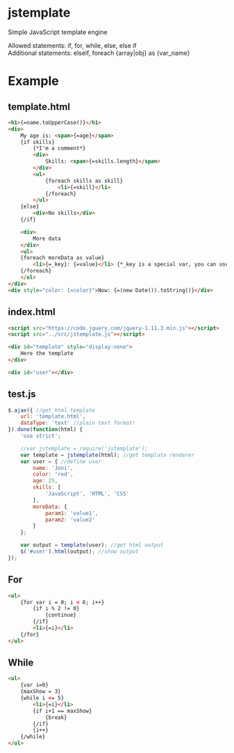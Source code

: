 # jstemplate
Simple JavaScript template engine

Allowed statements: if, for, while, else, else if  
Additional statements: elseif, foreach {array|obj} as {var_name}

# Example

## template.html

```html
<h1>{=name.toUpperCase()}</h1>
<div>
	My age is: <span>{=age}</span>
	{if skills}
		{*I'm a comment*}
		<div>
			Skills: <span>{=skills.length}</span>
		</div>
		<ul>
			{foreach skills as skill}
				<li>{=skill}</li>
			{/foreach}
		</ul>
	{else}
		<div>No skills</div>
	{/if}

	<div>
		More data
	</div>
	<ul>
	{foreach moreData as value}
		<li>{=_key}: {=value}</li> {*_key is a special var, you can use _i too*}
	{/foreach}
	</ul>
</div>
<div style="color: {=color}">Now: {=(new Date()).toString()}</div>
```

## index.html

```html
<script src="https://code.jquery.com/jquery-1.11.3.min.js"></script>
<script src="../src/jstemplate.js"></script>

<div id="template" style="display:none">
	Here the template
</div>

<div id="user"></div>
```

## test.js

```javascript
$.ajax({ //get html template
	url: 'template.html',
	dataType: 'text' //plain text format!
}).done(function(html) {
	'use strict';

	//var jstemplate = require('jstemplate');
	var template = jstemplate(html); //get template renderer
	var user = { //define user
		name: 'Joni',
		color: 'red',
		age: 25,
		skills: [
			'JavaScript', 'HTML', 'CSS'
		],
		moreData: {
			param1: 'value1',
			param2: 'value2'
		}
	};

	var output = template(user); //get html output
	$('#user').html(output); //show output
});
```

## For

```html
<ul>
	{for var i = 0; i < 6; i++}
		{if i % 2 != 0}
			{continue}
		{/if}
		<li>{=i}</li>
	{/for}
</ul>
```

## While

```html
<ul>
	{var i=0}
	{maxShow = 3}
	{while i <= 5}
		<li>{=i}</li>
		{if i+1 == maxShow}
			{break}
		{/if}
		{i++}
	{/while}
</ul>
```
